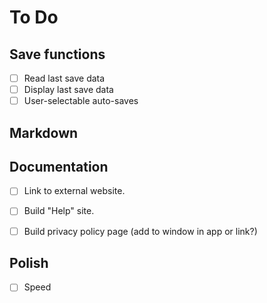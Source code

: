# To Do

## Save functions
- [ ] Read last save data
- [ ] Display last save data
- [ ] User-selectable auto-saves

## Markdown

## Documentation
- [ ] Link to external website.
- [ ] Build "Help" site.
- [ ] Build privacy policy page (add to window in app or link?)


## Polish
- [ ] Speed
